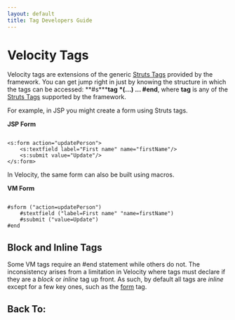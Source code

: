 ```yaml
---
layout: default
title: Tag Developers Guide
---
```


# Velocity Tags

Velocity tags are extensions of the generic [Struts Tags](#PAGE_14248) provided by the framework. You can get jump right in just by knowing the structure in which the tags can be accessed: **#s\*****tag** **\*(...) ... #end**, where **tag**  is any of the [Struts Tags](#PAGE_14248) supported by the framework.

For example, in JSP you might create a form using Struts tags.

**JSP Form**


~~~~~~~

<s:form action="updatePerson">
    <s:textfield label="First name" name="firstName"/>
    <s:submit value="Update"/>
</s:form>

~~~~~~~

In Velocity, the same form can also be built using macros.

**VM Form**


~~~~~~~

#sform ("action=updatePerson")
    #stextfield ("label=First name" "name=firstName")
    #ssubmit ("value=Update")
#end

~~~~~~~

## Block and Inline Tags

Some VM tags require an #end statement while others do not. The inconsistency arises from a limitation in Velocity where tags must declare if they are a _block_  or _inline_  tag up front. As such, by default all tags are _inline_  except for a few key ones, such as the [form](#PAGE_14201) tag.

## Back To:

